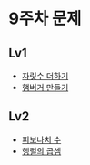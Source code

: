 # 9주차 문제
## Lv1
- [자릿수 더하기](https://school.programmers.co.kr/learn/courses/30/lessons/12931)<br>
- [햄버거 만들기](https://school.programmers.co.kr/learn/courses/30/lessons/133502)

## Lv2
- [피보나치 수](https://school.programmers.co.kr/learn/courses/30/lessons/12945)<br>
- [행렬의 곱셈](https://school.programmers.co.kr/learn/courses/30/lessons/12949)
